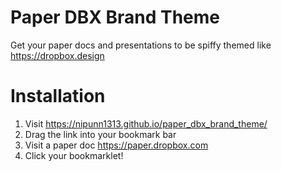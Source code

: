 # Paper DBX Brand Theme

Get your paper docs and presentations to be spiffy themed like https://dropbox.design

# Installation
1. Visit https://nipunn1313.github.io/paper_dbx_brand_theme/
2. Drag the link into your bookmark bar
3. Visit a paper doc https://paper.dropbox.com
4. Click your bookmarklet!
